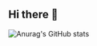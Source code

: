 ## Hi there 👋
![Anurag's GitHub stats](https://github-readme-stats.vercel.app/api?username==Erikline&show_icons=true&theme=radical)
